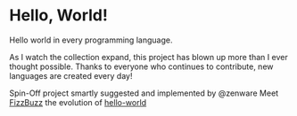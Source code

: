 Hello, World!
=============

Hello world in every programming language.

As I watch the collection expand, this project has blown up more than I ever thought possible.
Thanks to everyone who continues to contribute, new languages are created every day!

Spin-Off project smartly suggested and implemented by @zenware
Meet [FizzBuzz](zenware/FizzBuzz) the evolution of [hello-world](leachim6/)
